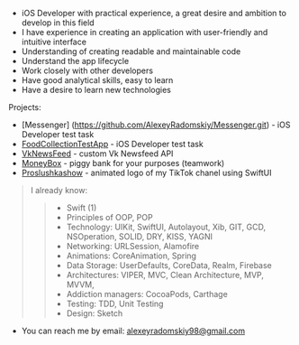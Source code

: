 - iOS Developer with practical experience, a great desire and ambition to develop in this field 
- I have experience in creating an application with user-friendly and intuitive interface 
- Understanding of creating readable and maintainable code
- Understand the app lifecycle
- Work closely with other developers
- Have good analytical skills, easy to learn
- Have a desire to learn new technologies

Projects:
* [Messenger] (https://github.com/AlexeyRadomskiy/Messenger.git) - iOS Developer test task
* [FoodCollectionTestApp](https://github.com/AlexeyRadomskiy/FoodCollectionTestApp.git) - iOS Developer test task
* [VkNewsFeed](https://github.com/AlexeyRadomskiy/VkNewsFeed/tree/main) - custom Vk Newsfeed API
* [MoneyBox](https://github.com/AlexeyRadomskiy/MoneyBox.git) - piggy bank for your purposes (teamwork)
* [Proslushkashow](https://github.com/AlexeyRadomskiy/MyMoodLogoSwiftUI.git) - animated logo of my TikTok chanel using SwiftUI


> I already know:
>>  * Swift (1)
>>  * Principles of OOP, POP
>>  * Technology: UIKit, SwiftUI, Autolayout, Xib, GIT, GCD, NSOperation, SOLID, DRY, KISS, YAGNI 
>>  * Networking: URLSession, Alamofire
>>  * Animations: CoreAnimation, Spring
>>  * Data Storage: UserDefaults, CoreData, Realm, Firebase
>>  * Architectures: VIPER, MVC, Clean Architecture, MVP, MVVM, 
>>  * Addiction managers: CocoaPods, Carthage
>>  * Testing: TDD, Unit Testing
>>  * Design: Sketch
    
- You can reach me by email: alexeyradomskiy98@gmail.com
